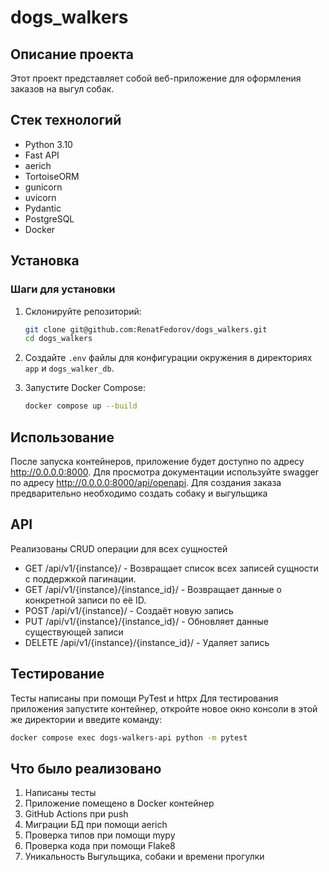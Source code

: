 # dogs_walkers

## Описание проекта

Этот проект представляет собой веб-приложение для оформления заказов на выгул собак. 
## Стек технологий

- Python 3.10
- Fast API
- aerich
- TortoiseORM
- gunicorn
- uvicorn
- Pydantic
- PostgreSQL
- Docker

## Установка

### Шаги для установки

1. Склонируйте репозиторий:
    ```sh
    git clone git@github.com:RenatFedorov/dogs_walkers.git
    cd dogs_walkers
    ```

2. Создайте `.env` файлы для конфигурации окружения в директориях `app` и `dogs_walker_db`.

3. Запустите Docker Compose:
    ```sh
    docker compose up --build
    ```

## Использование

После запуска контейнеров, приложение будет доступно по адресу http://0.0.0.0:8000. Для просмотра документации используйте swagger по адресу http://0.0.0.0:8000/api/openapi.
Для создания заказа предварительно необходимо создать собаку и выгульщика
##  API
Реализованы CRUD операции для всех сущностей

- GET /api/v1/{instance}/ - Возвращает список всех записей сущности с поддержкой пагинации.
- GET /api/v1/{instance}/{instance_id}/ - Возвращает данные о конкретной записи по её ID.
- POST /api/v1/{instance}/ - Создаёт новую запись
- PUT /api/v1/{instance}/{instance_id}/ - Обновляет данные существующей записи
- DELETE /api/v1/{instance}/{instance_id}/ - Удаляет запись

## Тестирование   
Тесты написаны при помощи PyTest и httpx
Для тестирования приложения запустите контейнер, откройте новое окно консоли в этой же директории и введите команду:   
```sh
docker compose exec dogs-walkers-api python -m pytest
```

## Что было реализовано   

1. Написаны тесты
2. Приложение помещено в Docker контейнер
3. GitHub Actions при push
4. Миграции БД при помощи aerich
5. Проверка типов при помощи mypy
6. Проверка кода при помощи Flake8
7. Уникальность Выгульщика, собаки и времени прогулки
